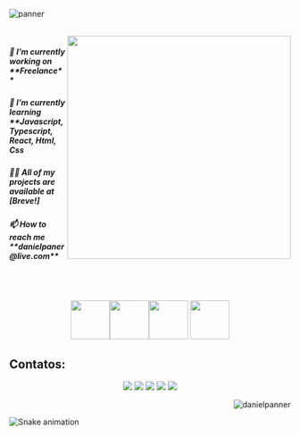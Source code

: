 
![panner](https://user-images.githubusercontent.com/33014753/218853833-f6277964-d5e3-40c9-9e88-a557457bc7d7.png)

<br>

<img align="right" width="400" height="400" src="https://user-images.githubusercontent.com/33014753/218898023-2cda8d10-23fb-4b3f-81b2-fbb04c29d092.jpg">

<h5 align="left">🔭 I’m currently working on **Freelance**</h5>
<h5 align="left">🌱 I’m currently learning **Javascript, Typescript, React, Html, Css</h5>


<h5 align="left">👨‍💻 All of my projects are available at [Breve!]</h5>
 <h5 align="left">📫 How to reach me **danielpaner@live.com**</h5>
<br><br>


<p align="center">
  <img width="70" height="70" src="https://cdn.jsdelivr.net/gh/devicons/devicon/icons/java/java-original-wordmark.svg"><img width="70" height="70" src="https://cdn.jsdelivr.net/gh/devicons/devicon/icons/javascript/javascript-plain.svg"><img width="70" height="70" src="https://cdn.jsdelivr.net/gh/devicons/devicon/icons/html5/html5-plain.svg">
<img width="70" height="70" src="https://cdn.jsdelivr.net/gh/devicons/devicon/icons/css3/css3-plain.svg">
</p> 




## Contatos:
<div align="center">
<a href="https://www.youtube.com/channel/UCRX9WXmEmEevlX9Up1c4Frw" target="_blank"><img src="https://img.shields.io/badge/YouTube-FF0000?style=for-the-badge&logo=youtube&logoColor=white" target="_blank"></a>
<a href="https://instagram.com/danielpaner" target="_blank"><img src="https://img.shields.io/badge/-Instagram-%23E4405F?style=for-the-badge&logo=instagram&logoColor=white" target="_blank"></a>
<a href="https://www.twitch.tv/seu-usuário-aqui" target="_blank"><img src="https://img.shields.io/badge/Twitch-9146FF?style=for-the-badge&logo=twitch&logoColor=white" target="_blank"></a>
<a href = "mailto:danielpaner@live.com"><img src="https://img.shields.io/badge/Gmail-D14836?style=for-the-badge&logo=gmail&logoColor=white" target="_blank"></a>
<a href="https://www.linkedin.com/in/daniel-souza-72a9b3231/" target="_blank"><img src="https://img.shields.io/badge/-LinkedIn-%230077B5?style=for-the-badge&logo=linkedin&logoColor=white" target="_blank"></a><p align="right"> <img src="https://komarev.com/ghpvc/?username=danielpanner&label=Profile%20views&color=0e75b6&style=flat" alt="danielpanner" /> </p>   
</div>


![Snake animation](https://github.com/DanielPanner/DanielPanner/blob/output/github-contribution-grid-snake.svg)



